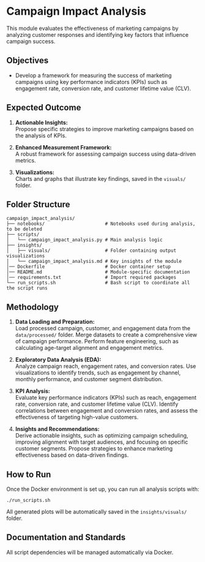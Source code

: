 # Campaign Impact Analysis

This module evaluates the effectiveness of marketing campaigns by analyzing customer responses and identifying key factors that influence campaign success.

## Objectives

- Develop a framework for measuring the success of marketing campaigns using key performance indicators (KPIs) such as engagement rate, conversion rate, and customer lifetime value (CLV).

## Expected Outcome

1. **Actionable Insights:**  
   Propose specific strategies to improve marketing campaigns based on the analysis of KPIs.

2. **Enhanced Measurement Framework:**  
   A robust framework for assessing campaign success using data-driven metrics.

3. **Visualizations:**  
   Charts and graphs that illustrate key findings, saved in the `visuals/` folder.

## Folder Structure

```
campaign_impact_analysis/
├── notebooks/                      # Notebooks used during analysis, to be deleted
├── scripts/
│   └── campaign_impact_analysis.py # Main analysis logic
├── insights/
│   ├── visuals/                    # Folder containing output visualizations
│   └── campaign_impact_analysis.md # Key insights of the module
│── Dockerfile                      # Docker container setup
│── README.md                       # Module-specific documentation
│── requirements.txt                # Import required packages
└── run_scripts.sh                  # Bash script to coordinate all the script runs
```

## Methodology

1. **Data Loading and Preparation:**  
   Load processed campaign, customer, and engagement data from the `data/processed/` folder. Merge datasets to create a comprehensive view of campaign performance. Perform feature engineering, such as calculating age-target alignment and engagement metrics.

2. **Exploratory Data Analysis (EDA):**  
   Analyze campaign reach, engagement rates, and conversion rates. Use visualizations to identify trends, such as engagement by channel, monthly performance, and customer segment distribution.

3. **KPI Analysis:**  
   Evaluate key performance indicators (KPIs) such as reach, engagement rate, conversion rate, and customer lifetime value (CLV). Identify correlations between engagement and conversion rates, and assess the effectiveness of targeting high-value customers.

4. **Insights and Recommendations:**  
   Derive actionable insights, such as optimizing campaign scheduling, improving alignment with target audiences, and focusing on specific customer segments. Propose strategies to enhance marketing effectiveness based on data-driven findings.

## How to Run

Once the Docker environment is set up, you can run all analysis scripts with:
```
./run_scripts.sh
```
All generated plots will be automatically saved in the `insights/visuals/` folder.

## Documentation and Standards

All script dependencies will be managed automatically via Docker.